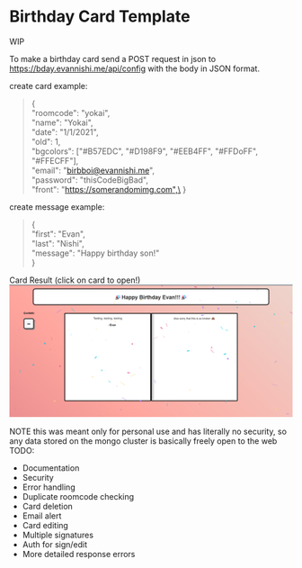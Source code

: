 # Birthday Card Template

WIP

To make a birthday card send a POST request in json to https://bday.evannishi.me/api/config with the body in JSON format.  

create card example:

>{\
>	"roomcode": "yokai",\
>	"name": "Yokai",\
>	"date": "1/1/2021",\
>    "old": 1,\
>	"bgcolors": ["#B57EDC", "#D198F9", "#EEB4FF", "#FFDoFF", "#FFECFF"],\
>    "email": "birbboi@evannishi.me",\
>	"password": "thisCodeBigBad",\
>   "front": "https://somerandomimg.com",\
>}

create message example:
>{\
>   "first": "Evan",\
>   "last": "Nishi",\
>   "message": "Happy birthday son!"\
>}

Card Result (click on card to open!)
![opened card](https://github.com/Evan-Nishi/birthday-card/blob/master/opencard.png?raw=true)

NOTE this was meant only for personal use and has literally no security, so any data stored on the mongo cluster is basically freely open to the web
TODO:
- Documentation
- Security
- Error handling
- Duplicate roomcode checking
- Card deletion
- Email alert
- Card editing
- Multiple signatures
- Auth for sign/edit
- More detailed response errors
